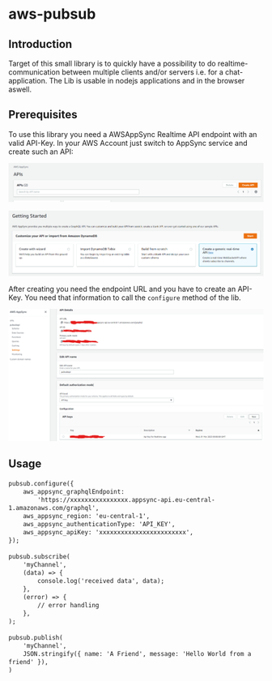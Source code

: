 # aws-pubsub

## Introduction
Target of this small library is to quickly have a possibility to do 
realtime-communication between multiple clients and/or servers i.e. for 
a chat-application.
The Lib is usable in nodejs applications and in the browser aswell.

## Prerequisites
To use this library you need a AWSAppSync Realtime API endpoint with an
valid API-Key.
In your AWS Account just switch to AppSync service and create such an API:

![](https://raw.githubusercontent.com/simon1389/aws-pubsub/master/desc1.png)

![](https://raw.githubusercontent.com/simon1389/aws-pubsub/master/desc2.png)

After creating you need the endpoint URL and you have to create an API-Key.
You need that information to call the `configure` method of the lib.

![](https://raw.githubusercontent.com/simon1389/aws-pubsub/master/desc3.png)

## Usage
```
pubsub.configure({
    aws_appsync_graphqlEndpoint:
        'https://xxxxxxxxxxxxxxxx.appsync-api.eu-central-1.amazonaws.com/graphql',
    aws_appsync_region: 'eu-central-1',
    aws_appsync_authenticationType: 'API_KEY',
    aws_appsync_apiKey: 'xxxxxxxxxxxxxxxxxxxxxxxx',
});

pubsub.subscribe(
    'myChannel',
    (data) => {
        console.log('received data', data);
    },
    (error) => {
        // error handling
    },
);

pubsub.publish(
    'myChannel',
    JSON.stringify({ name: 'A Friend', message: 'Hello World from a friend' }),
)
```